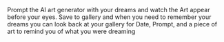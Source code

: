 Prompt the AI art generator with your dreams and watch the Art appear before your eyes. Save to gallery and when you need to remember your dreams you can look back at your gallery for Date, Prompt, and a piece of art to remind you of what you were dreaming
